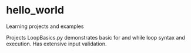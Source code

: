 # hello_world
Learning projects and examples

Projects
  LoopBasics.py demonstrates basic for and while loop syntax and execution. Has extensive input validation.
